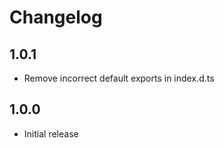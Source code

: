 # Changelog

## 1.0.1

- Remove incorrect default exports in index.d.ts
## 1.0.0

- Initial release
